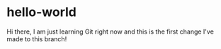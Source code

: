 # hello-world

Hi there, I am just learning Git right now and this is the first change I've made to this branch! 
